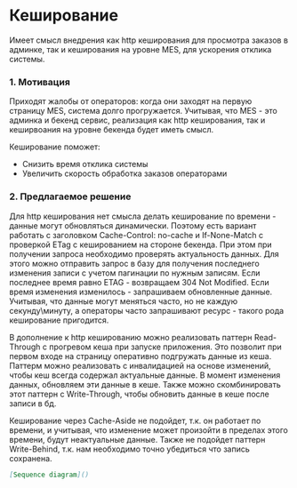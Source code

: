 # Кеширование

Имеет смысл внедрения как http кеширования для просмотра заказов в админке, так и кеширования на уровне MES, для ускорения отклика системы.

### 1. Мотивация

Приходят жалобы от операторов: когда они заходят на первую страницу MES, система долго прогружается. Учитывая, что MES - это админка и бекенд сервис, реализация как http кеширования, так и кеширвоания на уровне бекенда будет иметь смысл.

Кеширование поможет:
- Снизить время отклика системы
- Увеличить скорость обработка заказов операторами

### 2. Предлагаемое решение

Для http кеширования нет смысла делать кеширование по времени - данные могут обновляться динамически. Поэтому есть вариант работать с заголовком Cache-Control: no-cache и If-None-Match с проверкой ETag с кешированием на стороне бекенда. При этом при получении запроса необходимо проверять актуальность данных. Для этого можно отправить запрос в базу для получения последнего изменения записи с учетом пагинации по нужным записям. Если последнее время равно ETAG - возвращаем 304 Not Modified. Если время изменения изменилось - запрашиваем обновленные данные. Учитывая, что данные могут меняться часто, но не каждую секунду\минуту, а операторы часто запрашивают ресурс - такого рода кеширование пригодится.

В дополнение к http кешированию можно реализовать паттерн Read-Through с прогревом кеша при запуске приложения. Это позволит при первом входе на страницу оперативно подгружать данные из кеша. Паттерм можно реализовать с инвалидацией на основе изменений, чтобы кеш всегда содержал актуальные данные. В момент изменения данных, обновляем эти данные в кеше. Также можно скомбинировать этот паттерн с Write-Through, чтобы обновить данные в кеше после записи в бд.

Кеширование через Cache-Aside не подойдет, т.к. он работает по времени, и учитывая, что изменение может произойти в пределах этого времени, будут неактуальные данные. Также не подойдет паттерн Write-Behind, т.к. нам необходимо точно убедиться что запись сохранена.

```markdown
[Sequence diagram]()
```
